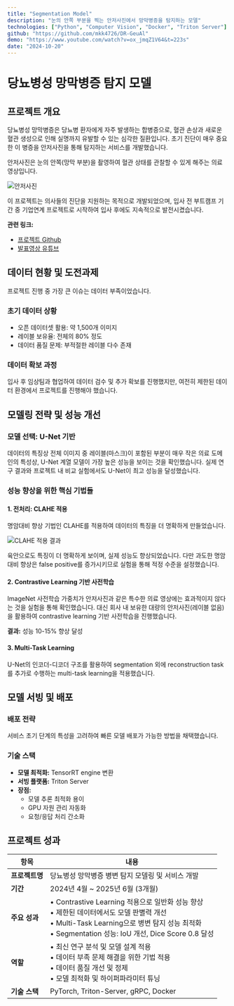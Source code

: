 ```yaml
---
title: "Segmentation Model"
description: "눈의 안쪽 부분을 찍는 안저사진에서 망막병증을 탐지하는 모델"
technologies: ["Python", "Computer Vision", "Docker", "Triton Server"]
github: "https://github.com/mkk4726/DR-GeuAl"
demo: "https://www.youtube.com/watch?v=ox_jmqZ1V64&t=223s"
date: "2024-10-20"
---
```


# 당뇨병성 망막병증 탐지 모델

## 프로젝트 개요

당뇨병성 망막병증은 당뇨병 환자에게 자주 발생하는 합병증으로, 혈관 손상과 새로운 혈관 생성으로 인해 실명까지 유발할 수 있는 심각한 질환입니다. 초기 진단이 매우 중요한 이 병증을 안저사진을 통해 탐지하는 서비스를 개발했습니다.

안저사진은 눈의 안쪽(망막 부분)을 촬영하여 혈관 상태를 관찰할 수 있게 해주는 의료 영상입니다.

![안저사진](attachment:c3cc07e1-7393-40cb-a62d-d239f3f5ee27:image.png)

이 프로젝트는 의사들의 진단을 지원하는 목적으로 개발되었으며, 입사 전 부트캠프 기간 중 기업연계 프로젝트로 시작하여 입사 후에도 지속적으로 발전시켰습니다.

**관련 링크:**
- [프로젝트 Github](https://github.com/mkk4726/DR-GeuAl)
- [발표영상 유튜브](https://www.youtube.com/watch?v=ox_jmqZ1V64&t=223s)

## 데이터 현황 및 도전과제

프로젝트 진행 중 가장 큰 이슈는 데이터 부족이었습니다.

### 초기 데이터 상황
- 오픈 데이터셋 활용: 약 1,500개 이미지
- 레이블 보유율: 전체의 80% 정도
- 데이터 품질 문제: 부적절한 레이블 다수 존재

### 데이터 확보 과정
입사 후 임상팀과 협업하여 데이터 검수 및 추가 확보를 진행했지만, 여전히 제한된 데이터 환경에서 프로젝트를 진행해야 했습니다.

## 모델링 전략 및 성능 개선

### 모델 선택: U-Net 기반

데이터의 특징상 전체 이미지 중 레이블(마스크)이 포함된 부분이 매우 작은 의료 도메인의 특성상, U-Net 계열 모델이 가장 높은 성능을 보이는 것을 확인했습니다. 실제 연구 결과와 프로젝트 내 비교 실험에서도 U-Net이 최고 성능을 달성했습니다.

### 성능 향상을 위한 핵심 기법들

#### 1. 전처리: CLAHE 적용
명암대비 향상 기법인 CLAHE를 적용하여 데이터의 특징을 더 명확하게 만들었습니다.

![CLAHE 적용 결과](attachment:49718d6e-5aad-4125-be77-fd69e2d4cdfd:image.png)

육안으로도 특징이 더 명확하게 보이며, 실제 성능도 향상되었습니다. 다만 과도한 명암대비 향상은 false positive를 증가시키므로 실험을 통해 적정 수준을 설정했습니다.

#### 2. Contrastive Learning 기반 사전학습
ImageNet 사전학습 가중치가 안저사진과 같은 특수한 의료 영상에는 효과적이지 않다는 것을 실험을 통해 확인했습니다. 대신 회사 내 보유한 대량의 안저사진(레이블 없음)을 활용하여 contrastive learning 기반 사전학습을 진행했습니다.

**결과:** 성능 10-15% 향상 달성

#### 3. Multi-Task Learning
U-Net의 인코더-디코더 구조를 활용하여 segmentation 외에 reconstruction task를 추가로 수행하는 multi-task learning을 적용했습니다.

## 모델 서빙 및 배포

### 배포 전략
서비스 초기 단계의 특성을 고려하여 빠른 모델 배포가 가능한 방법을 채택했습니다.

### 기술 스택
- **모델 최적화:** TensorRT engine 변환
- **서빙 플랫폼:** Triton Server
- **장점:** 
  - 모델 추론 최적화 용이
  - GPU 자원 관리 자동화
  - 요청/응답 처리 간소화

## 프로젝트 성과

| 항목 | 내용 |
|------|------|
| **프로젝트명** | 당뇨병성 망막병증 병변 탐지 모델링 및 서비스 개발 |
| **기간** | 2024년 4월 ~ 2025년 6월 (3개월) |
| **주요 성과** | • Contrastive Learning 적용으로 일반화 성능 향상<br>• 제한된 데이터에서도 모델 판별력 개선<br>• Multi-Task Learning으로 병변 탐지 성능 최적화<br>• Segmentation 성능: IoU 개선, Dice Score 0.8 달성 |
| **역할** | • 최신 연구 분석 및 모델 설계 적용<br>• 데이터 부족 문제 해결을 위한 기법 적용<br>• 데이터 품질 개선 및 정제<br>• 모델 최적화 및 하이퍼파라미터 튜닝 |
| **기술 스택** | PyTorch, Triton-Server, gRPC, Docker |
